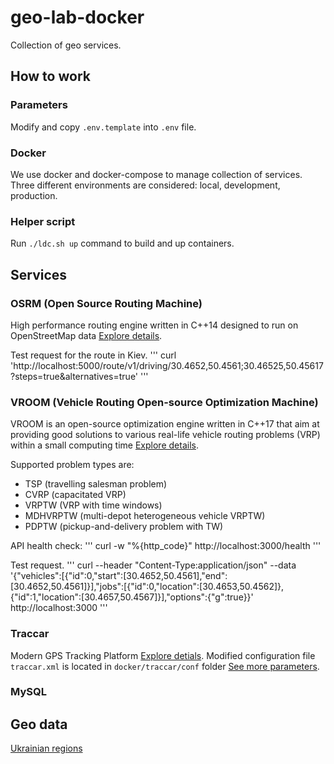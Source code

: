 # geo-lab-docker
Collection of geo services.

## How to work

### Parameters
Modify and copy `.env.template` into `.env` file.

### Docker
We use docker and docker-compose to manage collection of services.
Three different environments are considered: local, development, production.

### Helper script
Run `./ldc.sh up` command to build and up containers.

## Services

### OSRM (Open Source Routing Machine)
High performance routing engine written in C++14 designed to run on OpenStreetMap data [Explore details](https://github.com/Project-OSRM/osrm-backend).

Test request for the route in Kiev.
'''
curl 'http://localhost:5000/route/v1/driving/30.4652,50.4561;30.46525,50.45617?steps=true&alternatives=true'
'''

### VROOM (Vehicle Routing Open-source Optimization Machine)
VROOM is an open-source optimization engine written in C++17 that aim at providing good solutions to various real-life vehicle routing problems (VRP) within a small computing time [Explore details](https://github.com/VROOM-Project/vroom).

Supported problem types are:
* TSP (travelling salesman problem)
* CVRP (capacitated VRP)
* VRPTW (VRP with time windows)
* MDHVRPTW (multi-depot heterogeneous vehicle VRPTW)
* PDPTW (pickup-and-delivery problem with TW)

API health check:
'''
curl -w "%{http_code}" http://localhost:3000/health
'''

Test request.
'''
curl --header "Content-Type:application/json" --data '{"vehicles":[{"id":0,"start":[30.4652,50.4561],"end":[30.4652,50.4561]}],"jobs":[{"id":0,"location":[30.4653,50.4562]},{"id":1,"location":[30.4657,50.4567]}],"options":{"g":true}}' http://localhost:3000
'''

### Traccar
Modern GPS Tracking Platform [Explore detials](https://www.traccar.org/documentation/).
Modified configuration file `traccar.xml` is located in `docker/traccar/conf` folder [See more parameters](https://www.traccar.org/configuration-file/).

### MySQL


## Geo data
[Ukrainian regions](https://download.openstreetmap.fr/extracts/europe/ukraine/)

